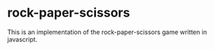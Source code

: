 # rock-paper-scissors

This is an implementation of the rock-paper-scissors game written in javascript.